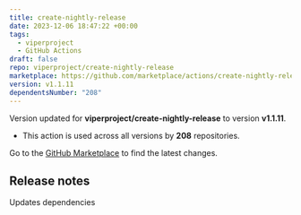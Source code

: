 ```yaml
---
title: create-nightly-release
date: 2023-12-06 18:47:22 +00:00
tags:
  - viperproject
  - GitHub Actions
draft: false
repo: viperproject/create-nightly-release
marketplace: https://github.com/marketplace/actions/create-nightly-release
version: v1.1.11
dependentsNumber: "208"
---
```



Version updated for **viperproject/create-nightly-release** to version **v1.1.11**.
- This action is used across all versions by **208** repositories.

Go to the [GitHub Marketplace](https://github.com/marketplace/actions/create-nightly-release) to find the latest changes.

## Release notes

Updates dependencies

